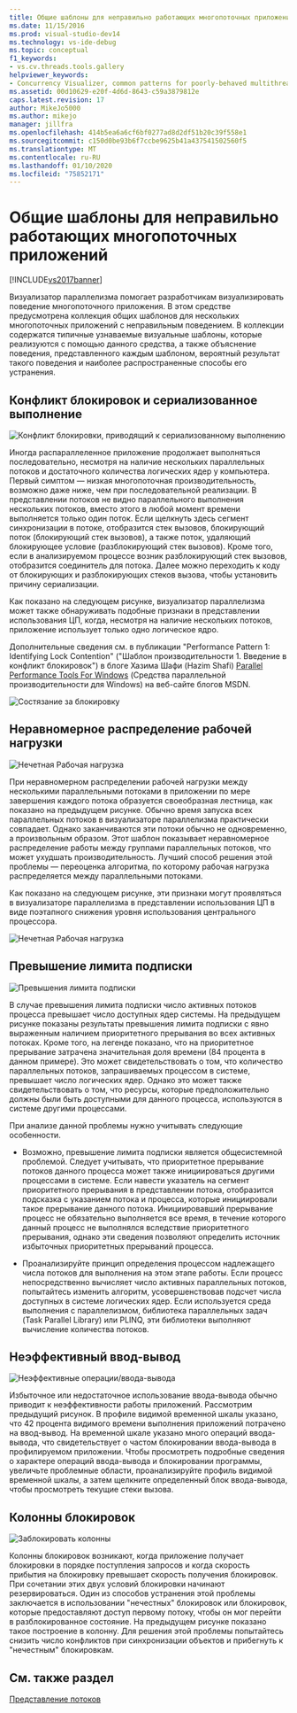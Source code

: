 ```yaml
---
title: Общие шаблоны для неправильно работающих многопоточных приложений | Документы Майкрософт
ms.date: 11/15/2016
ms.prod: visual-studio-dev14
ms.technology: vs-ide-debug
ms.topic: conceptual
f1_keywords:
- vs.cv.threads.tools.gallery
helpviewer_keywords:
- Concurrency Visualizer, common patterns for poorly-behaved multithreaded applications
ms.assetid: 00d10629-e20f-4d6d-8643-c59a3879812e
caps.latest.revision: 17
author: MikeJo5000
ms.author: mikejo
manager: jillfra
ms.openlocfilehash: 414b5ea6a6cf6bf0277ad8d2df51b20c39f558e1
ms.sourcegitcommit: c150d0be93b6f7ccbe9625b41a437541502560f5
ms.translationtype: MT
ms.contentlocale: ru-RU
ms.lasthandoff: 01/10/2020
ms.locfileid: "75852171"
---
```

# <a name="common-patterns-for-poorly-behaved-multithreaded-applications"></a>Общие шаблоны для неправильно работающих многопоточных приложений
[!INCLUDE[vs2017banner](../includes/vs2017banner.md)]

Визуализатор параллелизма помогает разработчикам визуализировать поведение многопоточного приложения. В этом средстве предусмотрена коллекция общих шаблонов для нескольких многопоточных приложений с неправильным поведением. В коллекции содержатся типичные узнаваемые визуальные шаблоны, которые реализуются с помощью данного средства, а также объяснение поведения, представленного каждым шаблоном, вероятный результат такого поведения и наиболее распространенные способы его устранения.  
  
## <a name="lock-contention-and-serialized-execution"></a>Конфликт блокировок и сериализованное выполнение  
 ![Конфликт блокировки, приводящий к сериализованному выполнению](../profiling/media/lockcontention-serialized.png "LockContention_Serialized")  
  
 Иногда распараллеленное приложение продолжает выполняться последовательно, несмотря на наличие нескольких параллельных потоков и достаточного количества логических ядер у компьютера. Первый симптом — низкая многопоточная производительность, возможно даже ниже, чем при последовательной реализации. В представлении потоков не видно параллельного выполнения нескольких потоков, вместо этого в любой момент времени выполняется только один поток. Если щелкнуть здесь сегмент синхронизации в потоке, отобразится стек вызовов, блокирующий поток (блокирующий стек вызовов), а также поток, удаляющий блокирующее условие (разблокирующий стек вызовов). Кроме того, если в анализируемом процессе возник разблокирующий стек вызовов, отобразится соединитель для потока. Далее можно переходить к коду от блокирующих и разблокирующих стеков вызова, чтобы установить причину сериализации.  
  
 Как показано на следующем рисунке, визуализатор параллелизма может также обнаруживать подобные признаки в представлении использования ЦП, когда, несмотря на наличие нескольких потоков, приложение использует только одно логическое ядро.  
  
 Дополнительные сведения см. в публикации "Performance Pattern 1: Identifying Lock Contention" ("Шаблон производительности 1. Введение в конфликт блокировок") в блоге Хазима Шафи (Hazim Shafi) [Parallel Performance Tools For Windows](https://blogs.msdn.com/hshafi) (Средства параллельной производительности для Windows) на веб-сайте блогов MSDN.  
  
 ![Состязание за блокировку](../profiling/media/lockcontention-2.png "LockContention_2")  
  
## <a name="uneven-workload-distribution"></a>Неравномерное распределение рабочей нагрузки  
 ![Нечетная Рабочая нагрузка](../profiling/media/unevenworkload-1.png "UnevenWorkLoad_1")  
  
 При неравномерном распределении рабочей нагрузки между несколькими параллельными потоками в приложении по мере завершения каждого потока образуется своеобразная лестница, как показано на предыдущем рисунке. Обычно время запуска всех параллельных потоков в визуализаторе параллелизма практически совпадает. Однако заканчиваются эти потоки обычно не одновременно, а произвольным образом. Этот шаблон показывает неравномерное распределение работы между группами параллельных потоков, что может ухудшать производительность. Лучший способ решения этой проблемы — переоценка алгоритма, по которому рабочая нагрузка распределяется между параллельными потоками.  
  
 Как показано на следующем рисунке, эти признаки могут проявляться в визуализаторе параллелизма в представлении использования ЦП в виде поэтапного снижения уровня использования центрального процессора.  
  
 ![Нечетная Рабочая нагрузка](../profiling/media/unevenworkload-2.png "UnevenWorkload_2")  
  
## <a name="oversubscription"></a>Превышение лимита подписки  
 ![Превышения лимита подписки](../profiling/media/oversubscription.png "Превышение лимита подписки")  
  
 В случае превышения лимита подписки число активных потоков процесса превышает число доступных ядер системы. На предыдущем рисунке показаны результаты превышения лимита подписки с явно выраженным наличием приоритетного прерывания во всех активных потоках. Кроме того, на легенде показано, что на приоритетное прерывание затрачена значительная доля времени (84 процента в данном примере). Это может свидетельствовать о том, что количество параллельных потоков, запрашиваемых процессом в системе, превышает число логических ядер. Однако это может также свидетельствовать о том, что ресурсы, которые предположительно должны были быть доступными для данного процесса, используются в системе другими процессами.  
  
 При анализе данной проблемы нужно учитывать следующие особенности.  
  
- Возможно, превышение лимита подписки является общесистемной проблемой. Следует учитывать, что приоритетное прерывание потоков данного процесса может также инициироваться другими процессами в системе. Если навести указатель на сегмент приоритетного прерывания в представлении потока, отобразится подсказка с указанием потока и процесса, которые инициировали такое прерывание данного потока. Инициировавший прерывание процесс не обязательно выполняется все время, в течение которого данный процесс не выполнялся вследствие приоритетного прерывания, однако эти сведения позволяют определить источник избыточных приоритетных прерываний процесса.  
  
- Проанализируйте принцип определения процессом надлежащего числа потоков для выполнения на этом этапе работы. Если процесс непосредственно вычисляет число активных параллельных потоков, попытайтесь изменить алгоритм, усовершенствовав подсчет числа доступных в системе логических ядер. Если используется среда выполнения с параллелизмом, библиотека параллельных задач (Task Parallel Library) или PLINQ, эти библиотеки выполняют вычисление количества потоков.  
  
## <a name="inefficient-io"></a>Неэффективный ввод-вывод  
 ![Неэффективные операции&#47;ввода-вывода](../profiling/media/inefficient-io.png "Inefficient_IO")  
  
 Избыточное или недостаточное использование ввода-вывода обычно приводит к неэффективности работы приложений. Рассмотрим предыдущий рисунок. В профиле видимой временной шкалы указано, что 42 процента видимого времени выполнения приложений потрачено на ввод-вывод. На временной шкале указано много операций ввода-вывода, что свидетельствует о частом блокировании ввода-вывода в профилируемом приложении. Чтобы просмотреть подробные сведения о характере операций ввода-вывода и блокировании программы, увеличьте проблемные области, проанализируйте профиль видимой временной шкалы, а затем щелкните определенный блок ввода-вывода, чтобы просмотреть текущие стеки вызова.  
  
## <a name="lock-convoys"></a>Колонны блокировок  
 ![Заблокировать колонны](../profiling/media/lock-convoys.png "Lock_Convoys")  
  
 Колонны блокировок возникают, когда приложение получает блокировки в порядке поступления запросов и когда скорость прибытия на блокировку превышает скорость получения блокировок. При сочетании этих двух условий блокировки начинают резервироваться. Один из способов устранения этой проблемы заключается в использовании "нечестных" блокировок или блокировок, которые предоставляют доступ первому потоку, чтобы он мог перейти в разблокированное состояние. На предыдущем рисунке показано такое построение в колонну. Для решения этой проблемы попытайтесь снизить число конфликтов при синхронизации объектов и прибегнуть к "нечестным" блокировкам.  
  
## <a name="see-also"></a>См. также раздел  
 [Представление потоков](../profiling/threads-view-parallel-performance.md)
